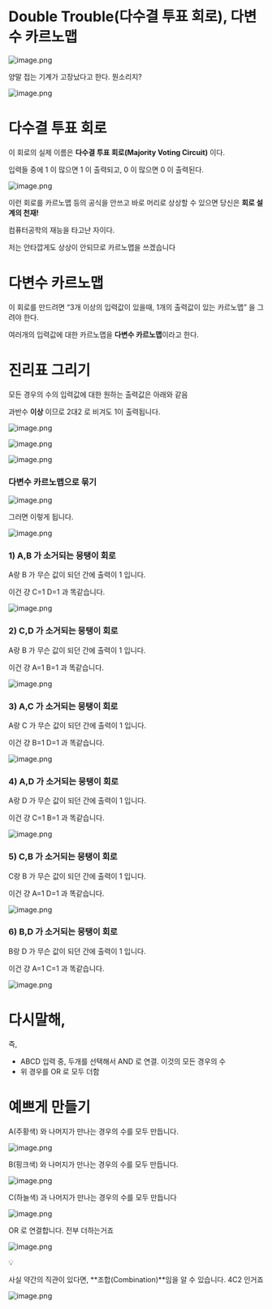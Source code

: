 # Double Trouble(다수결 투표 회로), 다변수 카르노맵

![image.png](/images/3_Double_Trouble(다수결_투표_회로),_다변수_카르노ᄆ/Double_Trouble(다수결_투표_회로),%20%E1%84%83%E1%85%A1%E1%84%87%E1%85%A7%E1%86%AB%E1%84%89%E1%85%AE%20%E1%84%8F%E1%85%A1%E1%84%85%E1%85%B3%E1%84%82%E1%85%A9%E1%84%86%201bc80ae0869c81c19420e5485ddbd2ed/image.png)

양말 접는 기계가 고장났다고 한다. 뭔소리지?

![image.png](/images/3_Double_Trouble(다수결_투표_회로),_다변수_카르노ᄆ/Double_Trouble(다수결_투표_회로),%20%E1%84%83%E1%85%A1%E1%84%87%E1%85%A7%E1%86%AB%E1%84%89%E1%85%AE%20%E1%84%8F%E1%85%A1%E1%84%85%E1%85%B3%E1%84%82%E1%85%A9%E1%84%86%201bc80ae0869c81c19420e5485ddbd2ed/image%201.png)

# 다수결 투표 회로

이 회로의 실제 이름은 **다수결 투표 회로(Majority Voting Circuit)** 이다.

입력들 중에 1 이 많으면 1 이 출력되고, 0 이 많으면 0 이 출력된다.

![image.png](/images/3_Double_Trouble(다수결_투표_회로),_다변수_카르노ᄆ/Double_Trouble(다수결_투표_회로),%20%E1%84%83%E1%85%A1%E1%84%87%E1%85%A7%E1%86%AB%E1%84%89%E1%85%AE%20%E1%84%8F%E1%85%A1%E1%84%85%E1%85%B3%E1%84%82%E1%85%A9%E1%84%86%201bc80ae0869c81c19420e5485ddbd2ed/image%202.png)

이런 회로를 카르노맵 등의 공식을 안쓰고 바로 머리로 상상할 수 있으면 당신은 **회로 설계의 천재!**

컴퓨터공학의 재능을 타고난 자이다.

저는 안타깝게도 상상이 안되므로 카르노맵을 쓰겠습니다

# 다변수 카르노맵

이 회로를 만드려면 “3개 이상의 입력값이 있을때, 1개의 출력값이 있는 카르노맵” 을 그려야 한다.

여러개의 입력값에 대한 카르노맵을 **다변수 카르노맵**이라고 한다.

# 진리표 그리기

모든 경우의 수의 입력값에 대한 원하는 출력값은 아래와 같음

과반수 **이상** 이므로 2대2 로 비겨도 1이 출력됩니다.

![image.png](/images/3_Double_Trouble(다수결_투표_회로),_다변수_카르노ᄆ/Double_Trouble(다수결_투표_회로),%20%E1%84%83%E1%85%A1%E1%84%87%E1%85%A7%E1%86%AB%E1%84%89%E1%85%AE%20%E1%84%8F%E1%85%A1%E1%84%85%E1%85%B3%E1%84%82%E1%85%A9%E1%84%86%201bc80ae0869c81c19420e5485ddbd2ed/image%203.png)

![image.png](/images/3_Double_Trouble(다수결_투표_회로),_다변수_카르노ᄆ/Double_Trouble(다수결_투표_회로),%20%E1%84%83%E1%85%A1%E1%84%87%E1%85%A7%E1%86%AB%E1%84%89%E1%85%AE%20%E1%84%8F%E1%85%A1%E1%84%85%E1%85%B3%E1%84%82%E1%85%A9%E1%84%86%201bc80ae0869c81c19420e5485ddbd2ed/image%204.png)

![image.png](/images/3_Double_Trouble(다수결_투표_회로),_다변수_카르노ᄆ/Double_Trouble(다수결_투표_회로),%20%E1%84%83%E1%85%A1%E1%84%87%E1%85%A7%E1%86%AB%E1%84%89%E1%85%AE%20%E1%84%8F%E1%85%A1%E1%84%85%E1%85%B3%E1%84%82%E1%85%A9%E1%84%86%201bc80ae0869c81c19420e5485ddbd2ed/image%205.png)

### 다변수 카르노맵으로 묶기

![image.png](/images/3_Double_Trouble(다수결_투표_회로),_다변수_카르노ᄆ/Double_Trouble(다수결_투표_회로),%20%E1%84%83%E1%85%A1%E1%84%87%E1%85%A7%E1%86%AB%E1%84%89%E1%85%AE%20%E1%84%8F%E1%85%A1%E1%84%85%E1%85%B3%E1%84%82%E1%85%A9%E1%84%86%201bc80ae0869c81c19420e5485ddbd2ed/image%206.png)

그러면 이렇게 됩니다.

![image.png](/images/3_Double_Trouble(다수결_투표_회로),_다변수_카르노ᄆ/Double_Trouble(다수결_투표_회로),%20%E1%84%83%E1%85%A1%E1%84%87%E1%85%A7%E1%86%AB%E1%84%89%E1%85%AE%20%E1%84%8F%E1%85%A1%E1%84%85%E1%85%B3%E1%84%82%E1%85%A9%E1%84%86%201bc80ae0869c81c19420e5485ddbd2ed/image%207.png)

### 1) A,B 가 소거되는 뭉탱이 회로

A랑 B 가 무슨 값이 되던 간에 출력이 1 입니다.

이건 걍 C=1 D=1 과 똑같습니다.

![image.png](/images/3_Double_Trouble(다수결_투표_회로),_다변수_카르노ᄆ/Double_Trouble(다수결_투표_회로),%20%E1%84%83%E1%85%A1%E1%84%87%E1%85%A7%E1%86%AB%E1%84%89%E1%85%AE%20%E1%84%8F%E1%85%A1%E1%84%85%E1%85%B3%E1%84%82%E1%85%A9%E1%84%86%201bc80ae0869c81c19420e5485ddbd2ed/image%208.png)

### 2) C,D 가 소거되는 뭉탱이 회로

A랑 B 가 무슨 값이 되던 간에 출력이 1 입니다.

이건 걍 A=1 B=1 과 똑같습니다.

![image.png](/images/3_Double_Trouble(다수결_투표_회로),_다변수_카르노ᄆ/Double_Trouble(다수결_투표_회로),%20%E1%84%83%E1%85%A1%E1%84%87%E1%85%A7%E1%86%AB%E1%84%89%E1%85%AE%20%E1%84%8F%E1%85%A1%E1%84%85%E1%85%B3%E1%84%82%E1%85%A9%E1%84%86%201bc80ae0869c81c19420e5485ddbd2ed/image%209.png)

### 3) A,C 가 소거되는 뭉탱이 회로

A랑 C 가 무슨 값이 되던 간에 출력이 1 입니다.

이건 걍 B=1 D=1 과 똑같습니다.

![image.png](/images/3_Double_Trouble(다수결_투표_회로),_다변수_카르노ᄆ/Double_Trouble(다수결_투표_회로),%20%E1%84%83%E1%85%A1%E1%84%87%E1%85%A7%E1%86%AB%E1%84%89%E1%85%AE%20%E1%84%8F%E1%85%A1%E1%84%85%E1%85%B3%E1%84%82%E1%85%A9%E1%84%86%201bc80ae0869c81c19420e5485ddbd2ed/image%2010.png)

### 4) A,D 가 소거되는 뭉탱이 회로

A랑 D 가 무슨 값이 되던 간에 출력이 1 입니다.

이건 걍 C=1 B=1 과 똑같습니다.

![image.png](/images/3_Double_Trouble(다수결_투표_회로),_다변수_카르노ᄆ/Double_Trouble(다수결_투표_회로),%20%E1%84%83%E1%85%A1%E1%84%87%E1%85%A7%E1%86%AB%E1%84%89%E1%85%AE%20%E1%84%8F%E1%85%A1%E1%84%85%E1%85%B3%E1%84%82%E1%85%A9%E1%84%86%201bc80ae0869c81c19420e5485ddbd2ed/image%2011.png)

### 5) C,B 가 소거되는 뭉탱이 회로

C랑 B 가 무슨 값이 되던 간에 출력이 1 입니다.

이건 걍 A=1 D=1 과 똑같습니다.

![image.png](/images/3_Double_Trouble(다수결_투표_회로),_다변수_카르노ᄆ/Double_Trouble(다수결_투표_회로),%20%E1%84%83%E1%85%A1%E1%84%87%E1%85%A7%E1%86%AB%E1%84%89%E1%85%AE%20%E1%84%8F%E1%85%A1%E1%84%85%E1%85%B3%E1%84%82%E1%85%A9%E1%84%86%201bc80ae0869c81c19420e5485ddbd2ed/image%2012.png)

### 6) B,D 가 소거되는 뭉탱이 회로

B랑 D 가 무슨 값이 되던 간에 출력이 1 입니다.

이건 걍 A=1 C=1 과 똑같습니다.

![image.png](/images/3_Double_Trouble(다수결_투표_회로),_다변수_카르노ᄆ/Double_Trouble(다수결_투표_회로),%20%E1%84%83%E1%85%A1%E1%84%87%E1%85%A7%E1%86%AB%E1%84%89%E1%85%AE%20%E1%84%8F%E1%85%A1%E1%84%85%E1%85%B3%E1%84%82%E1%85%A9%E1%84%86%201bc80ae0869c81c19420e5485ddbd2ed/image%2013.png)

# 다시말해,

즉, 

- ABCD 입력 중, 두개를 선택해서 AND 로 연결. 이것의 모든 경우의 수
- 위 경우를 OR 로 모두 더함

# 예쁘게 만들기

A(주황색) 와 나머지가 만나는 경우의 수를 모두 만듭니다.

![image.png](/images/3_Double_Trouble(다수결_투표_회로),_다변수_카르노ᄆ/Double_Trouble(다수결_투표_회로),%20%E1%84%83%E1%85%A1%E1%84%87%E1%85%A7%E1%86%AB%E1%84%89%E1%85%AE%20%E1%84%8F%E1%85%A1%E1%84%85%E1%85%B3%E1%84%82%E1%85%A9%E1%84%86%201bc80ae0869c81c19420e5485ddbd2ed/image%2014.png)

B(핑크색) 와 나머지가 만나는 경우의 수를 모두 만듭니다.

![image.png](/images/3_Double_Trouble(다수결_투표_회로),_다변수_카르노ᄆ/Double_Trouble(다수결_투표_회로),%20%E1%84%83%E1%85%A1%E1%84%87%E1%85%A7%E1%86%AB%E1%84%89%E1%85%AE%20%E1%84%8F%E1%85%A1%E1%84%85%E1%85%B3%E1%84%82%E1%85%A9%E1%84%86%201bc80ae0869c81c19420e5485ddbd2ed/image%2015.png)

C(하늘색) 과 나머지가 만나는 경우의 수를 모두 만듭니다

![image.png](/images/3_Double_Trouble(다수결_투표_회로),_다변수_카르노ᄆ/Double_Trouble(다수결_투표_회로),%20%E1%84%83%E1%85%A1%E1%84%87%E1%85%A7%E1%86%AB%E1%84%89%E1%85%AE%20%E1%84%8F%E1%85%A1%E1%84%85%E1%85%B3%E1%84%82%E1%85%A9%E1%84%86%201bc80ae0869c81c19420e5485ddbd2ed/image%2016.png)

OR 로 연결합니다. 전부 더하는거죠

![image.png](/images/3_Double_Trouble(다수결_투표_회로),_다변수_카르노ᄆ/Double_Trouble(다수결_투표_회로),%20%E1%84%83%E1%85%A1%E1%84%87%E1%85%A7%E1%86%AB%E1%84%89%E1%85%AE%20%E1%84%8F%E1%85%A1%E1%84%85%E1%85%B3%E1%84%82%E1%85%A9%E1%84%86%201bc80ae0869c81c19420e5485ddbd2ed/image%2017.png)


💡

사실 약간의 직관이 있다면, **조합(Combination)**임을 알 수 있습니다. 4C2 인거죠



![image.png](/images/3_Double_Trouble(다수결_투표_회로),_다변수_카르노ᄆ/Double_Trouble(다수결_투표_회로),%20%E1%84%83%E1%85%A1%E1%84%87%E1%85%A7%E1%86%AB%E1%84%89%E1%85%AE%20%E1%84%8F%E1%85%A1%E1%84%85%E1%85%B3%E1%84%82%E1%85%A9%E1%84%86%201bc80ae0869c81c19420e5485ddbd2ed/image%2018.png)